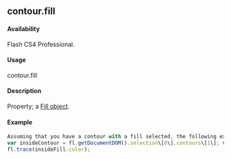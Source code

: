 ## contour.fill

#### Availability

Flash CS4 Professional.

#### Usage

contour.fill

#### Description

Property; a [Fill object](#_bookmark412).

#### Example

```javascript
Assuming that you have a contour with a fill selected, the following example displays the contour’s fill color in the Output panel:
var insideContour = fl.getDocumentDOM().selection\[0\].contours\[1\]; var insideFill = insideContour.fill;
fl.trace(insideFill.color);

```